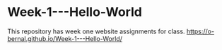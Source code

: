 # Week-1---Hello-World

This repository has week one website assignments for class.
https://o-bernal.github.io/Week-1---Hello-World/
